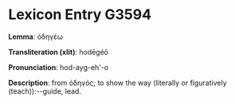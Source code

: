 # Lexicon Entry G3594

**Lemma**: ὁδηγέω

**Transliteration (xlit)**: hodēgéō

**Pronunciation**: hod-ayg-eh'-o

**Description**:
from ὁδηγός; to show the way (literally or figuratively (teach)):--guide, lead.
